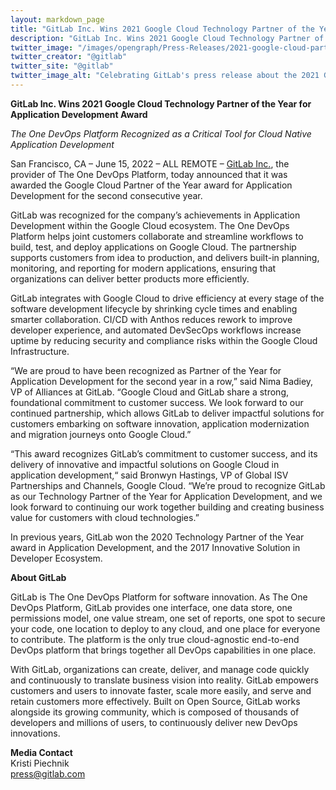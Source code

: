 ```yaml
---
layout: markdown_page
title: "GitLab Inc. Wins 2021 Google Cloud Technology Partner of the Year for Application Development Award"
description: "GitLab Inc. Wins 2021 Google Cloud Technology Partner of the Year for Application Development Award"
twitter_image: "/images/opengraph/Press-Releases/2021-google-cloud-partner-of-the-year-award-press-release-image.png"
twitter_creator: "@gitlab"
twitter_site: "@gitlab"
twitter_image_alt: "Celebrating GitLab's press release about the 2021 Google Cloud Technology Partner of the Year for Application Development Award"
---
```


**GitLab Inc. Wins 2021 Google Cloud Technology Partner of the Year for Application Development Award**

_The One DevOps Platform Recognized as a Critical Tool for Cloud Native Application Development_

San Francisco, CA – June 15, 2022 – ALL REMOTE – [GitLab Inc.](https://about.gitlab.com/), the provider of The One DevOps Platform, today announced that it was awarded the Google Cloud Partner of the Year award for Application Development for the second consecutive year. 

GitLab was recognized for the company’s achievements in Application Development within the Google Cloud ecosystem. The One DevOps Platform helps joint customers collaborate and streamline workflows to build, test, and deploy applications on Google Cloud. The partnership supports customers from idea to production, and delivers built-in planning, monitoring, and reporting for modern applications, ensuring that organizations can deliver better products more efficiently.  

GitLab integrates with Google Cloud to drive efficiency at every stage of the software development lifecycle by shrinking cycle times and enabling smarter collaboration. CI/CD with Anthos reduces rework to improve developer experience, and automated DevSecOps workflows increase uptime by reducing security and compliance risks within the Google Cloud Infrastructure. 

“We are proud to have been recognized as Partner of the Year for Application Development for the second year in a row,” said Nima Badiey, VP of Alliances at GitLab. “Google Cloud and GitLab share a strong, foundational commitment to customer success. We look forward to our continued partnership, which allows GitLab to deliver impactful solutions for customers embarking on software innovation, application modernization and migration journeys onto Google Cloud.”

“This award recognizes GitLab’s commitment to customer success, and its delivery of innovative and impactful solutions on Google Cloud in application development,“ said Bronwyn Hastings, VP of Global ISV Partnerships and Channels, Google Cloud.  “We’re proud to recognize GitLab as our Technology Partner of the Year for Application Development, and we look forward to continuing our work together building and creating business value for customers with cloud technologies.”

In previous years, GitLab won the 2020 Technology Partner of the Year award in Application Development, and the 2017 Innovative Solution in Developer Ecosystem.

**About GitLab**

GitLab is The One DevOps Platform for software innovation. As The One DevOps Platform, GitLab provides one interface, one data store, one permissions model, one value stream, one set of reports, one spot to secure your code, one location to deploy to any cloud, and one place for everyone to contribute. The platform is the only true cloud-agnostic end-to-end DevOps platform that brings together all DevOps capabilities in one place.  

With GitLab, organizations can create, deliver, and manage code quickly and continuously to translate business vision into reality. GitLab empowers customers and users to innovate faster, scale more easily, and serve and retain customers more effectively. Built on Open Source, GitLab works alongside its growing community, which is composed of thousands of developers and millions of users, to continuously deliver new DevOps innovations. 

**Media Contact**
<br>
Kristi Piechnik 
<br>
[press@gitlab.com](mailto:press@gitlab.com)

